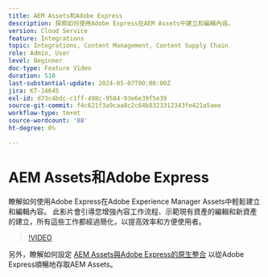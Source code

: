 ```yaml
---
title: AEM Assets和Adobe Express
description: 探索如何使用Adobe Express在AEM Assets中建立和編輯內容。
version: Cloud Service
feature: Integrations
topic: Integrations, Content Management, Content Supply Chain
role: Admin, User
level: Beginner
doc-type: Feature Video
duration: 510
last-substantial-update: 2024-05-07T00:00:00Z
jira: KT-14645
exl-id: d73c4bdc-c1ff-498c-9584-93e6e39f5e39
source-git-commit: f4c621f3a9caa8c2c64b8323312343fe421a5aee
workflow-type: tm+mt
source-wordcount: '88'
ht-degree: 0%

---
```


# AEM Assets和Adobe Express

瞭解如何使用Adobe Express在Adobe Experience Manager Assets中輕鬆建立和編輯內容。 此影片會引導您增強內容工作流程、示範現有資產的編輯和新資產的建立，所有這些工作都經過簡化，以提高效率和方便使用者。

>[!VIDEO](https://video.tv.adobe.com/v/3425972/?learn=on)

另外，瞭解如何設定 [AEM Assets與Adobe Express的原生整合](https://experienceleague.adobe.com/en/docs/experience-manager-cloud-service/content/assets/integration-adobe-express/native-integration-adobe-express) 以從Adobe Express順暢地存取AEM Assets。
